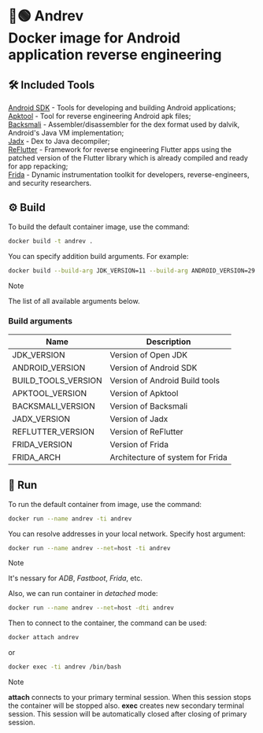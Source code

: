 # 🤖🟢 **Andrev** <br/> Docker image for **And**roid application **rev**erse engineering


## 🛠️ Included Tools
[Android SDK](https://developer.android.com/) - Tools for developing and building Android applications; \
[Apktool](https://ibotpeaches.github.io/Apktool/) - Tool for reverse engineering Android apk files; \
[Backsmali](https://github.com/JesusFreke/smali) - Assembler/disassembler for the dex format used by dalvik, Android's Java VM implementation; \
[Jadx](https://github.com/skylot/jadx) - Dex to Java decompiler; \
[ReFlutter](https://github.com/Impact-I/reFlutter) - Framework for reverse engineering Flutter apps using the patched version of the Flutter library which is already compiled and ready for app repacking; \
[Frida](https://frida.re/) - Dynamic instrumentation toolkit for developers, reverse-engineers, and security researchers.


## ⚙️ Build
To build the default container image, use the command:
```bash
docker build -t andrev .
```

You can specify addition build arguments. For example:
```bash
docker build --build-arg JDK_VERSION=11 --build-arg ANDROID_VERSION=29 -t andrev .
```

> [!NOTE]
> The list of all available arguments below.


### Build arguments
| Name                | Description                      |
| ------------------- | -------------------------------- |
| JDK_VERSION         | Version of Open JDK              |
| ANDROID_VERSION     | Version of Android SDK           |
| BUILD_TOOLS_VERSION | Version of Android Build tools   |
| APKTOOL_VERSION     | Version of Apktool               |
| BACKSMALI_VERSION   | Version of Backsmali             |
| JADX_VERSION        | Version of Jadx                  |
| REFLUTTER_VERSION   | Version of ReFlutter             |
| FRIDA_VERSION       | Version of Frida                 |
| FRIDA_ARCH          | Architecture of system for Frida |


## 🏃 Run
To run the default container from image, use the command:
```bash
docker run --name andrev -ti andrev
```

You can resolve addresses in your local network. Specify host argument:
```bash
docker run --name andrev --net=host -ti andrev
```

> [!NOTE]
> It's nessary for *ADB*, *Fastboot*, *Frida*, etc.

Also, we can run container in *detached* mode:
```bash
docker run --name andrev --net=host -dti andrev
```

Then to connect to the container, the command can be used:
```bash
docker attach andrev
```
or
```bash
docker exec -ti andrev /bin/bash
```

> [!NOTE]
> **attach** connects to your primary terminal session. When this session stops the container will be stopped also. **exec** creates new secondary terminal session. This session will be automatically closed after closing of primary session.
